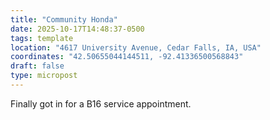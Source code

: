 ```yaml
---
title: "Community Honda"
date: 2025-10-17T14:48:37-0500
tags: template
location: "4617 University Avenue, Cedar Falls, IA, USA"
coordinates: "42.50655044144511, -92.41336500568843"
draft: false
type: micropost
---
```

Finally got in for a B16 service appointment.
